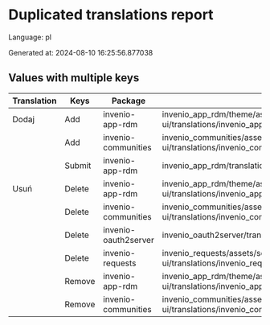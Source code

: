 # Duplicated translations report

Language: pl

Generated at: 2024-08-10 16:25:56.877038


## Values with multiple keys


| Translation | Keys | Package | File |
|-------------|------| --- | --- |
| Dodaj| Add | invenio-app-rdm | invenio_app_rdm/theme/assets/semantic-ui/translations/invenio_app_rdm/messages/pl/messages.po |
|| Add | invenio-communities | invenio_communities/assets/semantic-ui/translations/invenio_communities/messages/pl/messages.po |
|| Submit | invenio-app-rdm | invenio_app_rdm/translations/pl/LC_MESSAGES/messages.po |
| Usuń| Delete | invenio-app-rdm | invenio_app_rdm/theme/assets/semantic-ui/translations/invenio_app_rdm/messages/pl/messages.po |
|| Delete | invenio-communities | invenio_communities/assets/semantic-ui/translations/invenio_communities/messages/pl/messages.po |
|| Delete | invenio-oauth2server | invenio_oauth2server/translations/pl/LC_MESSAGES/messages.po |
|| Delete | invenio-requests | invenio_requests/assets/semantic-ui/translations/invenio_requests/messages/pl/messages.po |
|| Remove | invenio-app-rdm | invenio_app_rdm/theme/assets/semantic-ui/translations/invenio_app_rdm/messages/pl/messages.po |
|| Remove | invenio-communities | invenio_communities/assets/semantic-ui/translations/invenio_communities/messages/pl/messages.po |
